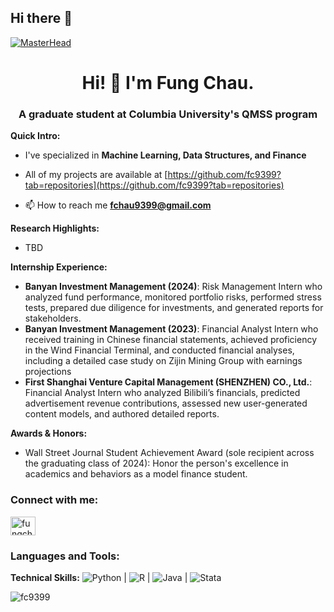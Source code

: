 ## Hi there 👋

[![MasterHead](https://user-images.githubusercontent.com/74038190/241765440-80728820-e06b-4f96-9c9e-9df46f0cc0a5.gif)](https://github.com/sasun8820)

<h1 align="center">Hi! 👋 I'm Fung Chau.</h1>
<h3 align="center">A graduate student at Columbia University's QMSS program</h3>

**Quick Intro:**

- I've specialized in **Machine Learning, Data Structures, and Finance**

- All of my projects are available at [https://github.com/fc9399?tab=repositories](https://github.com/fc9399?tab=repositories)

- 📫 How to reach me **fchau9399@gmail.com**

**Research Highlights:**  
- TBD

**Internship Experience:**  
- **Banyan Investment Management (2024)**: Risk Management Intern who analyzed fund performance, monitored portfolio risks, performed stress tests, prepared due diligence for investments, and generated reports for stakeholders.
- **Banyan Investment Management (2023)**: Financial Analyst Intern who received training in Chinese financial statements, achieved proficiency in the Wind Financial Terminal, and conducted financial analyses, including a detailed case study on Zijin Mining Group with earnings projections
- **First Shanghai Venture Capital Management (SHENZHEN) CO., Ltd.**: Financial Analyst Intern who analyzed Bilibili’s financials, predicted advertisement revenue contributions, assessed new user-generated content models, and authored detailed reports.

**Awards & Honors:**  
- Wall Street Journal Student Achievement Award (sole recipient across the graduating class of 2024): Honor the person's excellence in academics and behaviors as a model finance student.

<h3 align="left">Connect with me:</h3>
<p align="left">
<a href="https://linkedin.com/in/fungchau" target="blank"><img align="center" src="https://raw.githubusercontent.com/rahuldkjain/github-profile-readme-generator/master/src/images/icons/Social/linked-in-alt.svg" alt="fungchau" height="30" width="40" /></a>
</p>

<h3 align="left">Languages and Tools:</h3>

**Technical Skills:**  ![Python](https://img.shields.io/badge/-Python-3776AB?style=flat&logo=python&logoColor=white) | ![R](https://img.shields.io/badge/-R-276DC3?style=flat&logo=r&logoColor=white) | ![Java](https://img.shields.io/badge/-Java-007396?style=flat&logo=java&logoColor=white) | ![Stata](https://img.shields.io/badge/-Stata-1A2E54?style=flat&logo=stata&logoColor=white)

<p><img align="center" src="https://github-readme-stats.vercel.app/api/top-langs?username=fc9399&show_icons=true&locale=en&layout=compact" alt="fc9399" /></p>
